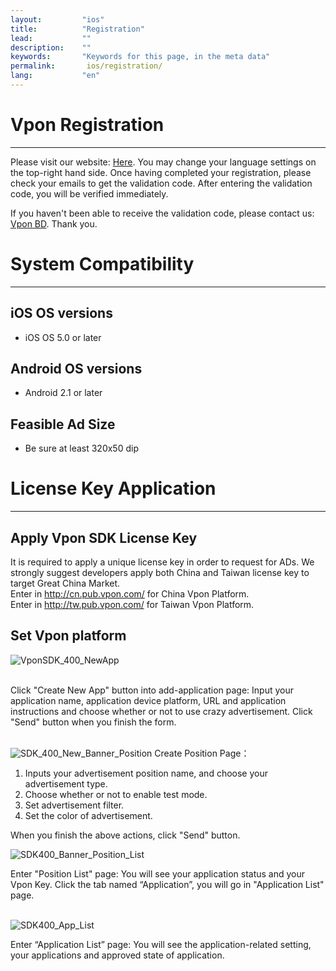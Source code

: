 ```yaml
---
layout:         "ios"
title:          "Registration"
lead:           ""
description:    ""
keywords:       "Keywords for this page, in the meta data"
permalink:       ios/registration/
lang:           "en"
---
```

# Vpon Registration
---
Please visit our website: [Here](http://tw.pub.vpon.com/register.action). You may change your language settings on the top-right hand side. Once having completed your registration, please check your emails to get the validation code. After entering the validation code, you will be verified immediately.

If you haven't been able to receive the validation code, please contact us: [Vpon BD](mailro:bd@vpon.com). Thank you.

# System Compatibility  
---

## iOS OS versions  

 * iOS OS 5.0 or later

## Android OS versions  

 * Android 2.1 or later

## Feasible Ad Size  

 * Be sure at least 320x50 dip

# License Key Application  
---

## Apply Vpon SDK License Key  

It is required to apply a unique license key in order to request for ADs. We strongly suggest developers apply both China and Taiwan license key to target Great China Market. <br>Enter in http://cn.pub.vpon.com/ for China Vpon Platform. <br>Enter in http://tw.pub.vpon.com/ for Taiwan Vpon Platform.

## Set Vpon platform

![VponSDK_400_NewApp]

<br>Click  "Create New App" button into add-application page: Input your application name, application device platform, URL and application instructions and choose whether or not to use crazy advertisement. Click "Send" button when you finish the form.<br><br>

![SDK_400_New_Banner_Position]
Create Position Page：
1. Inputs your advertisement position name, and choose your advertisement type.
2. Choose whether or not to enable test mode.
3. Set advertisement filter.
4. Set the color of advertisement.

When you finish the above actions, click "Send" button. <br>

![SDK400_Banner_Position_List]

Enter "Position List" page: You will see your application status and your Vpon Key. Click the tab named “Application”, you will go in "Application List" page.<br><br>

![SDK400_App_List]

Enter “Application List” page: You will see the application-related setting, your applications and approved state of application.<br><br>

[VponSDK_400_NewApp]: {{site.imgurl}}/VponSDK_400_NewApp.png
[SDK_400_New_Banner_Position]: {{site.imgurl}}/SDK_400_New_Banner_Position.png
[SDK400_Banner_Position_List]: {{site.imgurl}}/SDK400_Banner_Position_List.png
[SDK400_App_List]: {{site.imgurl}}/SDK400_App_List.png
